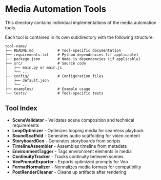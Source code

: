 # Media Automation Tools

This directory contains individual implementations of the media automation tools.

Each tool is contained in its own subdirectory with the following structure:

```
tool-name/
├── README.md           # Tool-specific documentation
├── requirements.txt    # Python dependencies (if applicable)
├── package.json        # Node.js dependencies (if applicable)
├── src/                # Source code
│   ├── main.py or main.js
│   └── ...
├── config/             # Configuration files
│   ├── default.json
│   └── ...
├── examples/           # Example usage
└── tests/              # Tool-specific tests
```

## Tool Index

- **SceneValidator** - Validates scene composition and technical requirements
- **LoopOptimizer** - Optimizes looping media for seamless playback
- **SoundScaffold** - Generates audio scaffolding for video content
- **StoryboardGen** - Generates storyboards from scripts
- **TimelineAssembler** - Assembles timeline from metadata
- **EnvironmentTagger** - Tags environment elements in media
- **ContinuityTracker** - Tracks continuity between scenes
- **VeoPromptExporter** - Exports optimized prompts for Veo
- **FormatNormalizer** - Normalizes media formats for compatibility
- **PostRenderCleaner** - Cleans up artifacts after rendering

